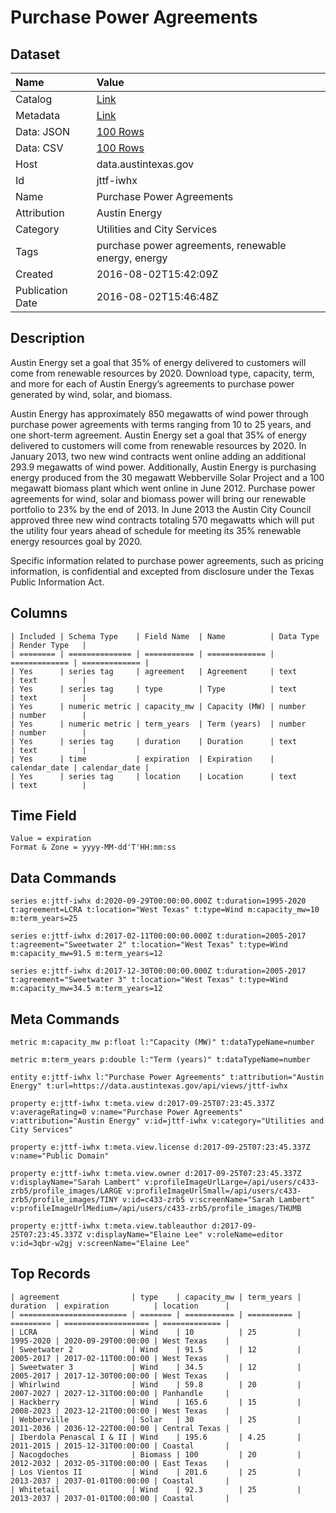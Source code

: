 # Purchase Power Agreements

## Dataset

| Name | Value |
| :--- | :---- |
| Catalog | [Link](https://catalog.data.gov/dataset/purchase-power-agreements) |
| Metadata | [Link](https://data.austintexas.gov/api/views/jttf-iwhx) |
| Data: JSON | [100 Rows](https://data.austintexas.gov/api/views/jttf-iwhx/rows.json?max_rows=100) |
| Data: CSV | [100 Rows](https://data.austintexas.gov/api/views/jttf-iwhx/rows.csv?max_rows=100) |
| Host | data.austintexas.gov |
| Id | jttf-iwhx |
| Name | Purchase Power Agreements |
| Attribution | Austin Energy |
| Category | Utilities and City Services |
| Tags | purchase power agreements, renewable energy, energy |
| Created | 2016-08-02T15:42:09Z |
| Publication Date | 2016-08-02T15:46:48Z |

## Description

Austin Energy set a goal that 35% of energy delivered to customers will come from renewable resources by 2020. Download type, capacity, term, and more for each of Austin Energy’s agreements to purchase power generated by wind, solar, and biomass.

Austin Energy has approximately 850 megawatts of wind power through purchase power agreements with terms ranging from 10 to 25 years, and one short-term agreement. Austin Energy set a goal that 35% of energy delivered to customers will come from renewable resources by 2020. In January 2013, two new wind contracts went online adding an additional 293.9 megawatts of wind power.  Additionally, Austin Energy is purchasing energy produced from the 30 megawatt Webberville Solar Project and a 100 megawatt biomass plant which went online in June 2012. Purchase power agreements for wind, solar and biomass power will bring our renewable portfolio to 23% by the end of 2013. In June 2013 the Austin City Council approved three new wind contracts totaling 570 megawatts which will put the utility four years ahead of schedule for meeting its 35% renewable energy resources goal by 2020. 

Specific information related to purchase power agreements, such as pricing information, is confidential and excepted from disclosure under the Texas Public Information Act.

## Columns

```ls
| Included | Schema Type    | Field Name  | Name          | Data Type     | Render Type   |
| ======== | ============== | =========== | ============= | ============= | ============= |
| Yes      | series tag     | agreement   | Agreement     | text          | text          |
| Yes      | series tag     | type        | Type          | text          | text          |
| Yes      | numeric metric | capacity_mw | Capacity (MW) | number        | number        |
| Yes      | numeric metric | term_years  | Term (years)  | number        | number        |
| Yes      | series tag     | duration    | Duration      | text          | text          |
| Yes      | time           | expiration  | Expiration    | calendar_date | calendar_date |
| Yes      | series tag     | location    | Location      | text          | text          |
```

## Time Field

```ls
Value = expiration
Format & Zone = yyyy-MM-dd'T'HH:mm:ss
```

## Data Commands

```ls
series e:jttf-iwhx d:2020-09-29T00:00:00.000Z t:duration=1995-2020 t:agreement=LCRA t:location="West Texas" t:type=Wind m:capacity_mw=10 m:term_years=25

series e:jttf-iwhx d:2017-02-11T00:00:00.000Z t:duration=2005-2017 t:agreement="Sweetwater 2" t:location="West Texas" t:type=Wind m:capacity_mw=91.5 m:term_years=12

series e:jttf-iwhx d:2017-12-30T00:00:00.000Z t:duration=2005-2017 t:agreement="Sweetwater 3" t:location="West Texas" t:type=Wind m:capacity_mw=34.5 m:term_years=12
```

## Meta Commands

```ls
metric m:capacity_mw p:float l:"Capacity (MW)" t:dataTypeName=number

metric m:term_years p:double l:"Term (years)" t:dataTypeName=number

entity e:jttf-iwhx l:"Purchase Power Agreements" t:attribution="Austin Energy" t:url=https://data.austintexas.gov/api/views/jttf-iwhx

property e:jttf-iwhx t:meta.view d:2017-09-25T07:23:45.337Z v:averageRating=0 v:name="Purchase Power Agreements" v:attribution="Austin Energy" v:id=jttf-iwhx v:category="Utilities and City Services"

property e:jttf-iwhx t:meta.view.license d:2017-09-25T07:23:45.337Z v:name="Public Domain"

property e:jttf-iwhx t:meta.view.owner d:2017-09-25T07:23:45.337Z v:displayName="Sarah Lambert" v:profileImageUrlLarge=/api/users/c433-zrb5/profile_images/LARGE v:profileImageUrlSmall=/api/users/c433-zrb5/profile_images/TINY v:id=c433-zrb5 v:screenName="Sarah Lambert" v:profileImageUrlMedium=/api/users/c433-zrb5/profile_images/THUMB

property e:jttf-iwhx t:meta.view.tableauthor d:2017-09-25T07:23:45.337Z v:displayName="Elaine Lee" v:roleName=editor v:id=3qbr-w2gj v:screenName="Elaine Lee"
```

## Top Records

```ls
| agreement                | type    | capacity_mw | term_years | duration  | expiration          | location      | 
| ======================== | ======= | =========== | ========== | ========= | =================== | ============= | 
| LCRA                     | Wind    | 10          | 25         | 1995-2020 | 2020-09-29T00:00:00 | West Texas    | 
| Sweetwater 2             | Wind    | 91.5        | 12         | 2005-2017 | 2017-02-11T00:00:00 | West Texas    | 
| Sweetwater 3             | Wind    | 34.5        | 12         | 2005-2017 | 2017-12-30T00:00:00 | West Texas    | 
| Whirlwind                | Wind    | 59.8        | 20         | 2007-2027 | 2027-12-31T00:00:00 | Panhandle     | 
| Hackberry                | Wind    | 165.6       | 15         | 2008-2023 | 2023-12-21T00:00:00 | West Texas    | 
| Webberville              | Solar   | 30          | 25         | 2011-2036 | 2036-12-22T00:00:00 | Central Texas | 
| Iberdola Penascal I & II | Wind    | 195.6       | 4.25       | 2011-2015 | 2015-12-31T00:00:00 | Coastal       | 
| Nacogdoches              | Biomass | 100         | 20         | 2012-2032 | 2032-05-31T00:00:00 | East Texas    | 
| Los Vientos II           | Wind    | 201.6       | 25         | 2013-2037 | 2037-01-01T00:00:00 | Coastal       | 
| Whitetail                | Wind    | 92.3        | 25         | 2013-2037 | 2037-01-01T00:00:00 | Coastal       | 
```